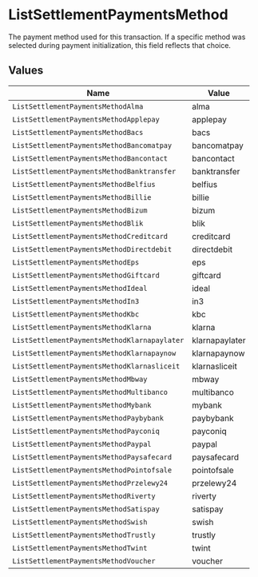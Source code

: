 # ListSettlementPaymentsMethod

The payment method used for this transaction. If a specific method was selected during payment initialization,
this field reflects that choice.


## Values

| Name                                         | Value                                        |
| -------------------------------------------- | -------------------------------------------- |
| `ListSettlementPaymentsMethodAlma`           | alma                                         |
| `ListSettlementPaymentsMethodApplepay`       | applepay                                     |
| `ListSettlementPaymentsMethodBacs`           | bacs                                         |
| `ListSettlementPaymentsMethodBancomatpay`    | bancomatpay                                  |
| `ListSettlementPaymentsMethodBancontact`     | bancontact                                   |
| `ListSettlementPaymentsMethodBanktransfer`   | banktransfer                                 |
| `ListSettlementPaymentsMethodBelfius`        | belfius                                      |
| `ListSettlementPaymentsMethodBillie`         | billie                                       |
| `ListSettlementPaymentsMethodBizum`          | bizum                                        |
| `ListSettlementPaymentsMethodBlik`           | blik                                         |
| `ListSettlementPaymentsMethodCreditcard`     | creditcard                                   |
| `ListSettlementPaymentsMethodDirectdebit`    | directdebit                                  |
| `ListSettlementPaymentsMethodEps`            | eps                                          |
| `ListSettlementPaymentsMethodGiftcard`       | giftcard                                     |
| `ListSettlementPaymentsMethodIdeal`          | ideal                                        |
| `ListSettlementPaymentsMethodIn3`            | in3                                          |
| `ListSettlementPaymentsMethodKbc`            | kbc                                          |
| `ListSettlementPaymentsMethodKlarna`         | klarna                                       |
| `ListSettlementPaymentsMethodKlarnapaylater` | klarnapaylater                               |
| `ListSettlementPaymentsMethodKlarnapaynow`   | klarnapaynow                                 |
| `ListSettlementPaymentsMethodKlarnasliceit`  | klarnasliceit                                |
| `ListSettlementPaymentsMethodMbway`          | mbway                                        |
| `ListSettlementPaymentsMethodMultibanco`     | multibanco                                   |
| `ListSettlementPaymentsMethodMybank`         | mybank                                       |
| `ListSettlementPaymentsMethodPaybybank`      | paybybank                                    |
| `ListSettlementPaymentsMethodPayconiq`       | payconiq                                     |
| `ListSettlementPaymentsMethodPaypal`         | paypal                                       |
| `ListSettlementPaymentsMethodPaysafecard`    | paysafecard                                  |
| `ListSettlementPaymentsMethodPointofsale`    | pointofsale                                  |
| `ListSettlementPaymentsMethodPrzelewy24`     | przelewy24                                   |
| `ListSettlementPaymentsMethodRiverty`        | riverty                                      |
| `ListSettlementPaymentsMethodSatispay`       | satispay                                     |
| `ListSettlementPaymentsMethodSwish`          | swish                                        |
| `ListSettlementPaymentsMethodTrustly`        | trustly                                      |
| `ListSettlementPaymentsMethodTwint`          | twint                                        |
| `ListSettlementPaymentsMethodVoucher`        | voucher                                      |